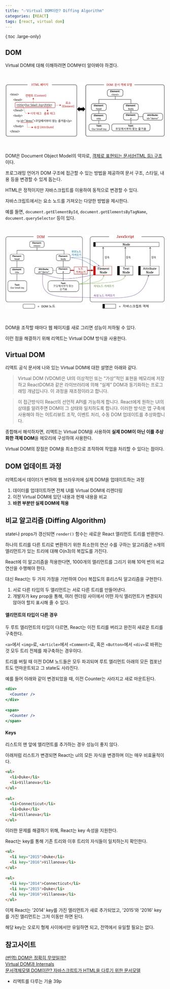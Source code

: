 ```yaml
---
title: "✅Virtual DOM이란? Diffing Algorithm"
categories: [REACT]
tags: [react, virtual dom]
---
```


{:toc .large-only}

## DOM

Virtual DOM에 대해 이해하려면 DOM부터 알아봐야 하겠다.

<img src="/assets/img/blog/2021-10-13-DOM_01.jpeg" style="margin:30px 0">

DOM은 Document Object Model의 약자로, <u>객체로 표현되는 문서(HTML 등) 구조</u>이다.

프로그래밍 언어가 DOM 구조에 접근할 수 있는 방법을 제공하여 문서 구조, 스타일, 내용 등을 변경할 수 있게 돕는다.

HTML은 정적이지만 자바스크립트를 이용하여 동적으로 변경할 수 있다.

자바스크립트에서는 요소 노드를 가져오는 다양한 방법을 제시한다.

예를 들면, `document.getElementById`, `document.getElementsByTagName`, `document.querySelector` 등이 있다.

<img src="/assets/img/blog/2021-10-13-DOM_02.jpeg" style="margin:30px 0">

DOM을 조작할 때마다 웹 페이지를 새로 그리면 성능이 저하될 수 있다.

이런 점을 해결하기 위해 리액트는 Virtual DOM 방식을 사용한다.

## Virtual DOM

리액트 공식 문서에 나와 있는 Virtual DOM에 대한 설명은 아래와 같다.

> Virtual DOM (VDOM)은 UI의 이상적인 또는 “가상”적인 표현을 메모리에 저장하고 ReactDOM과 같은 라이브러리에 의해 “실제” DOM과 동기화하는 프로그래밍 개념입니다. 이 과정을 재조정이라고 합니다.

> 이 접근방식이 React의 선언적 API를 가능하게 합니다. React에게 원하는 UI의 상태를 알려주면 DOM이 그 상태와 일치하도록 합니다. 이러한 방식은 앱 구축에 사용해야 하는 어트리뷰트 조작, 이벤트 처리, 수동 DOM 업데이트를 추상화합니다.

종합해서 해석하자면, 리액트는 Virtual DOM을 사용하여 **실제 DOM이 아닌 이를 추상화한 객체 DOM**을 메모리에 구성하여 사용한다.

Virtual DOM의 장점은 DOM을 최소한으로 조작하여 작업을 처리할 수 있다는 점이다.

## DOM 업데이트 과정

리액트에서 데이터가 변하여 웹 브라우저에 실제 DOM을 업데이트하는 과정

1. 데이터를 업데이트하면 전체 UI를 Virtual DOM에 리렌더링
1. 이전 Virtual DOM에 있던 내용과 현재 내용을 비교
1. **바뀐 부분만 실제 DOM에 적용**

## 비교 알고리즘 (Diffing Algorithm)

state나 props가 갱신되면 `render()` 함수는 새로운 React 엘리먼트 트리를 반환한다.

하나의 트리를 다른 트리로 변환하기 위한 최소한의 연산 수를 구하는 알고리즘은 n개의 엘리먼트가 있는 트리에 대해 O(n3)의 복잡도를 가진다.

React에 이 알고리즘을 적용한다면, 1000개의 엘리먼트를 그리기 위해 10억 번의 비교 연산을 수행해야 한다.

대신 React는 두 가지 가정을 기반하여 O(n) 복잡도의 휴리스틱 알고리즘을 구현한다.

1. 서로 다른 타입의 두 엘리먼트는 서로 다른 트리를 만들어낸다.
1. 개발자가 key prop을 통해, 여러 렌더링 사이에서 어떤 자식 엘리먼트가 변경되지 않아야 할지 표시해 줄 수 있다.

#### 엘리먼트의 타입이 다른 경우

두 루트 엘리먼트의 타입이 다르면, React는 이전 트리를 버리고 완전히 새로운 트리를 구축한다.

`<a>`에서 `<img>`로, `<Article>`에서 `<Comment>`로, 혹은 `<Button>`에서 `<div>`로 바뀌는 것 모두 트리 전체를 재구축하는 경우이다.

트리를 버릴 때 이전 DOM 노드들은 모두 파괴되며 루트 엘리먼트 아래의 모든 컴포넌트도 언마운트되고 그 state도 사라진다.

예를 들어 아래와 같이 변경되었을 때, 이전 Counter는 사라지고 새로 마운트된다.

```jsx
<div>
  <Counter />
</div>

<span>
  <Counter />
</span>
```

#### Keys

리스트의 맨 앞에 엘리먼트를 추가하는 경우 성능이 좋지 않다.

아래처럼 리스트가 변경되면 React는 ul의 모든 자식을 변경하며 이는 매우 비효율적이다.

```html
<ul>
  <li>Duke</li>
  <li>Villanova</li>
</ul>

<ul>
  <li>Connecticut</li>
  <li>Duke</li>
  <li>Villanova</li>
</ul>
```

이러한 문제를 해결하기 위해, React는 key 속성을 지원한다.

React는 key를 통해 기존 트리와 이후 트리의 자식들이 일치하는지 확인한다.

```html
<ul>
  <li key="2015">Duke</li>
  <li key="2016">Villanova</li>
</ul>

<ul>
  <li key="2014">Connecticut</li>
  <li key="2015">Duke</li>
  <li key="2016">Villanova</li>
</ul>
```

이제 React는 '2014' key를 가진 엘리먼트가 새로 추가되었고, '2015'와 '2016' key를 가진 엘리먼트는 그저 이동만 하면 된다.

해당 key는 오로지 형제 사이에서만 유일하면 되고, 전역에서 유일할 필요는 없다.

## 참고사이트

[(번역) DOM은 정확히 무엇일까?](https://wit.nts-corp.com/2019/02/14/5522)<br/>
[Virtual DOM과 Internals](https://ko.reactjs.org/docs/faq-internals.html)<br/>
[문서객체모델 DOM이란? 자바스크립트가 HTML을 다루기 위한 문서모델](https://oursmalljoy.com/%EB%AC%B8%EC%84%9C%EA%B0%9D%EC%B2%B4%EB%AA%A8%EB%8D%B8-dom%EC%9D%80-%EB%AC%B4%EC%97%87%EC%9D%B4%EA%B3%A0-%ED%95%84%EC%9A%94%ED%95%9C-%EC%9D%B4%EC%9C%A0/)

- 리액트를 다루는 기술 39p
